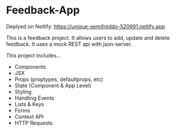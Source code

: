 # Feedback-App

Deplyed on Netlify: https://unique-semifreddo-520691.netlify.app

This is a feedback project. It allows users to add, update and delete feedback. It uses a mock REST api with json-server.

This project includes...

- Components
- JSX
- Props (proptypes, defaultprops, etc)
- State (Component & App Level)
- Styling
- Handling Events
- Lists & Keys
- Forms
- Context API
- HTTP Requests
